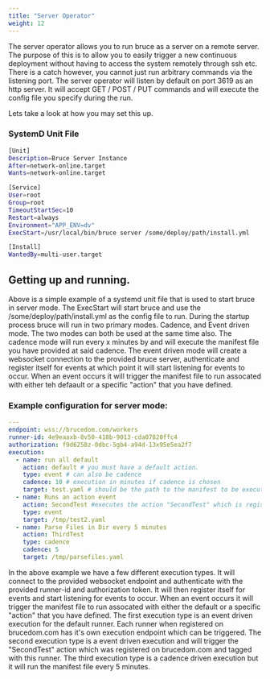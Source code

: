 ```yaml
---
title: "Server Operator"
weight: 12
---
```

The server operator allows you to run bruce as a server on a remote server.  The purpose of this is to allow you to easily trigger a new continuous deployment without having to access the system remotely through ssh etc.  There is a catch however, you cannot just run arbitrary commands via the listening port.  The server operator will listen by default on port 3619 as an http server.  It will accept GET / POST / PUT commands and will execute the config file you specify during the run.

Lets take a look at how you may set this up.

### SystemD Unit File
```bash
[Unit]
Description=Bruce Server Instance
After=network-online.target
Wants=network-online.target

[Service]
User=root
Group=root
TimeoutStartSec=10
Restart=always
Environment="APP_ENV=dv"
ExecStart=/usr/local/bin/bruce server /some/deploy/path/install.yml

[Install]
WantedBy=multi-user.target
```

## Getting up and running.
Above is a simple example of a systemd unit file that is used to start bruce in server mode.  The ExecStart will start bruce and use the /some/deploy/path/install.yml as the config file to run.  During the startup process bruce will run in two primary modes.  Cadence, and Event driven mode.  The two modes can both be used at the same time also.  The cadence mode will run every x minutes by and will execute the manifest file you have provided at said cadence.  The event driven mode will create a websocket connection to the provided bruce server, authenticate and register itself for events at which point it will start listening for events to occur.  When an event occurs it will trigger the manifest file to run assocated with either teh defaault or a specific "action" that you have defined.

### Example configuration for server mode:
```yaml
---
endpoint: wss://brucedom.com/workers
runner-id: 4e9eaaxb-8v50-418b-9013-cda07820ffc4
authorization: f9d6258z-0dbc-5gb4-a94d-13x95e5ea2f7
execution:
  - name: run all default
    action: default # you must have a default action.
    type: event # can also be cadence
    cadence: 10 # execution in minutes if cadence is chosen
    target: test.yaml # should be the path to the manifest to be executed, in this case main branch example config
  - name: Runs an action event 
    action: SecondTest #executes the action "SecondTest" which is registered on brucedom.com and tagged to this runner.
    type: event
    target: /tmp/test2.yaml 
  - name: Parse Files in Dir every 5 minutes
    action: ThirdTest
    type: cadence
    cadence: 5
    target: /tmp/parsefiles.yaml
```

In the above example we have a few different execution types. It will connect to the provided websocket endpoint and authenticate with the provided runner-id and authorization token.  It will then register itself for events and start listening for events to occur.  When an event occurs it will trigger the manifest file to run assocated with either the default or a specific "action" that you have defined.  The first execution type is an event driven execution for the default runner.  Each runner when registered on brucedom.com has it's own execution endpoint which can be triggered. The second execution type is a event driven execution and will trigger the "SecondTest" action which was registered on brucedom.com and tagged with this runner.  The third execution type is a cadence driven execution but it will run the manifest file every 5 minutes.


